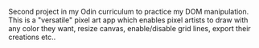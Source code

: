 Second project in my Odin curriculum to practice my DOM manipulation.
This is a "versatile" pixel art app which enables pixel artists to draw with any color they want,
resize canvas, enable/disable grid lines, export their creations etc..
